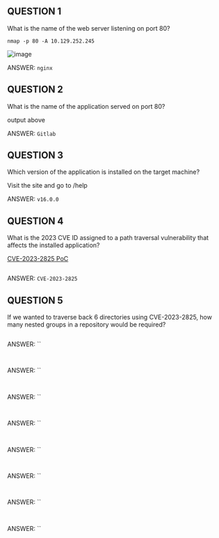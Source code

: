 

## QUESTION 1
What is the name of the web server listening on port 80?

```
nmap -p 80 -A 10.129.252.245
  ```
![image](https://github.com/user-attachments/assets/2c1a7d11-bb17-4cac-8c59-e97f19b7d9c8)

ANSWER: `nginx`


## QUESTION 2
What is the name of the application served on port 80?

output above

ANSWER: `Gitlab`


## QUESTION 3 
Which version of the application is installed on the target machine?

Visit the site and go to /help

ANSWER: `v16.0.0`


## QUESTION 4
What is the 2023 CVE ID assigned to a path traversal vulnerability that affects the installed application?

[CVE-2023-2825 PoC](https://github.com/Occamsec/CVE-2023-2825/blob/main/poc.py)
```

  ```
ANSWER: `CVE-2023-2825`





## QUESTION 5
If we wanted to traverse back 6 directories using CVE-2023-2825, how many nested groups in a repository would be required?


```

  ```
ANSWER: ``






## 

```

  ```
ANSWER: ``






## 

```

  ```
ANSWER: ``






## 

```

  ```
ANSWER: ``




## 

```

  ```
ANSWER: ``





## 

```

  ```
ANSWER: ``








## 

```

  ```
ANSWER: ``






## 

```

  ```
ANSWER: ``
